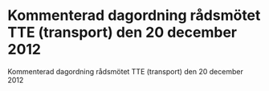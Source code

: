 # Kommenterad dagordning rådsmötet TTE (transport) den 20 december 2012

Kommenterad dagordning rådsmötet TTE (transport) den 20 december 2012
